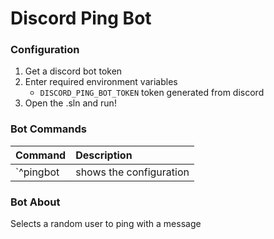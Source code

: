 # Discord Ping Bot

### Configuration
1. Get a discord bot token
2. Enter required environment variables
	- `DISCORD_PING_BOT_TOKEN` token generated from discord
4. Open the .sln and run!

### Bot Commands

| Command  |  Description |
| :------------ | :------------ |
| `^pingbot | shows the configuration |

### Bot About

Selects a random user to ping with a message
